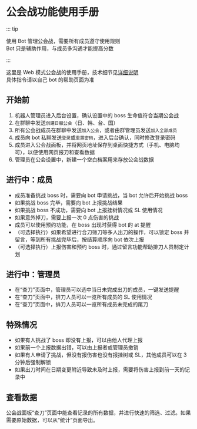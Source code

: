 # 公会战功能使用手册

::: tip

使用 Bot 管理公会战，需要所有成员遵守使用规则  
Bot 只是辅助作用，与成员多沟通才能提高分数

:::

这里是 Web 模式公会战的使用手册，技术细节见[详细说明](./web-clanbattle.md)  
具体指令请以自己 bot 的帮助页面为准

## 开始前

1. 机器人管理员进入后台设置，确认设置中的 boss 生命值符合当期公会战
1. 在群聊中发送`创建日服公会`（日、韩、台、国）
1. 所有公会战成员在群聊中发送`加入公会`，或者由群管理员发送`加入全部成员`
1. 成员向 bot 私聊发送`登录`或`重置密码`，进入后台确认，同时修改登录密码
1. 成员进入公会战面板，并将网页地址保存到桌面快捷方式（手机、电脑均可），以便使用网页报刀和查看数据
1. 管理员在公会设置中，新建一个空白档案用来存放公会战数据

## 进行中：成员

- 成员准备挑战 boss 时，需要向 bot 申请挑战，当 bot 允许后开始挑战 boss
- 如果挑战 boss 完毕，需要向 bot 上报挑战结果
- 如果挑战 boss 不成功，需要向 bot 上报挂树情况或 SL 使用情况
- 如果意外掉刀，需要上报一次 0 点伤害的挑战
- 成员可以使用预约功能，在 boss 出现时获得 bot 的 at 提醒
- （可选择执行）如果希望进行合刀筛刀等多人出刀的操作，可以锁定 boss 并留言，等到所有挑战完毕后，按结算顺序向 bot 依次上报
- （可选择执行）上报伤害和预约 boss 时，通过留言功能帮助排刀人员制定计划

## 进行中：管理员

- 在“查刀”页面中，管理员可以选中当日未完成出刀的成员，一键发送提醒
- 在“查刀”页面中，排刀人员可以一览所有成员的 SL 使用情况
- 在“查刀”页面中，排刀人员可以一览所有成员未完成的尾刀

## 特殊情况

- 如果有人挑战了 boss 却没有上报，可以由他人代理上报
- 如果前一个上报数据出错，可以由上报者或管理员撤销
- 如果有人申请了挑战，但没有报伤害也没有报挂树或 SL，其他成员可以在 3 分钟后强制解锁
- 如果出刀时间在日期变更附近导致未及时上报，需要将伤害上报到前一天的记录中

## 查看数据

公会战面板“查刀”页面中能查看记录的所有数据，并进行快速的筛选、过滤。如果需要原始数据，可以从“统计”页面导出。
